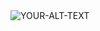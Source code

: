 <picture>
 <source media="(prefers-color-scheme: dark)" srcset="https://64.media.tumblr.com/95d56360842d1f2b35774cd5d790e533/678d46422abc212d-3b/s2048x3072/0a01837d876400bd28452e40b9afcea131d01b8c.pnj">
 <source media="(prefers-color-scheme: light)" srcset="https://64.media.tumblr.com/95d56360842d1f2b35774cd5d790e533/678d46422abc212d-3b/s2048x3072/0a01837d876400bd28452e40b9afcea131d01b8c.pnj">
 <img alt="YOUR-ALT-TEXT" src="https://64.media.tumblr.com/95d56360842d1f2b35774cd5d790e533/678d46422abc212d-3b/s2048x3072/0a01837d876400bd28452e40b9afcea131d01b8c.pnj">
</picture>
